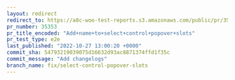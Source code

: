 ```yaml
---
layout: redirect
redirect_to: https://a8c-woo-test-reports.s3.amazonaws.com/public/pr/35353/e2e/index.html
pr_number: 35353
pr_title_encoded: "Add+name+to+select+control+popover+slots"
pr_test_type: e2e
last_published: "2022-10-27 13:00:20 +0000"
commit_sha: 54793219039075d16632d93ac8871374ffd1f35c
commit_message: "Add changelogs"
branch_name: fix/select-control-popover-slots
---
```

